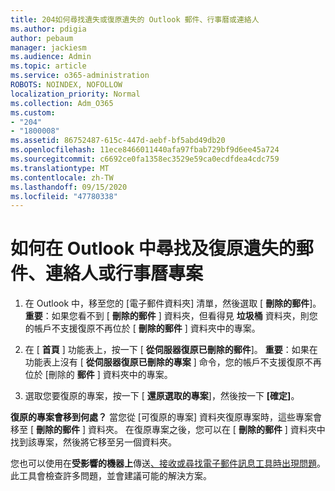 ```yaml
---
title: 204如何尋找遺失或復原遺失的 Outlook 郵件、行事曆或連絡人
ms.author: pdigia
author: pebaum
manager: jackiesm
ms.audience: Admin
ms.topic: article
ms.service: o365-administration
ROBOTS: NOINDEX, NOFOLLOW
localization_priority: Normal
ms.collection: Adm_O365
ms.custom:
- "204"
- "1800008"
ms.assetid: 86752487-615c-447d-aebf-bf5abd49db20
ms.openlocfilehash: 11ece8466011440afa97fbab729bf9d6ee45a724
ms.sourcegitcommit: c6692ce0fa1358ec3529e59ca0ecdfdea4cdc759
ms.translationtype: MT
ms.contentlocale: zh-TW
ms.lasthandoff: 09/15/2020
ms.locfileid: "47780338"
---
```

# <a name="how-to-find-and-recover-missing-messages-contacts-or-calendar-items-in-outlook"></a>如何在 Outlook 中尋找及復原遺失的郵件、連絡人或行事曆專案

1. 在 Outlook 中，移至您的 [電子郵件資料夾] 清單，然後選取 [ **刪除的郵件**]。 **重要**：如果您看不到 [ **刪除的郵件** ] 資料夾，但看得見 **垃圾桶** 資料夾，則您的帳戶不支援復原不再位於 [ **刪除的郵件** ] 資料夾中的專案。

2. 在 [ **首頁** ] 功能表上，按一下 [ **從伺服器復原已刪除的郵件**]。 **重要**：如果在功能表上沒有 [ **從伺服器復原已刪除的專案** ] 命令，您的帳戶不支援復原不再位於 [刪除的 **郵件** ] 資料夾中的專案。

3. 選取您要復原的專案，按一下 [ **還原選取的專案**]，然後按一下 **[確定]**。

**復原的專案會移到何處？** 當您從 [可復原的專案] 資料夾復原專案時，這些專案會移至 [ **刪除的郵件** ] 資料夾。 在復原專案之後，您可以在 [ **刪除的郵件** ] 資料夾中找到該專案，然後將它移至另一個資料夾。

您也可以使用在**受影響的機器上**傳送[、接收或尋找電子郵件訊息工具時出現問題](https://aka.ms/SaRA-OutlookSendReceive)。 此工具會檢查許多問題，並會建議可能的解決方案。
